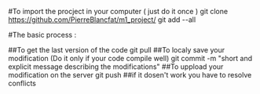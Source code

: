 

#To import the procject in your computer ( just do it once ) git clone https://github.com/PierreBlancfat/m1_project/ git add --all

#The basic process :

##To get the last version of the code git pull ##To localy save your modification (Do it only if your code compile well) git commit -m "short and explicit message describing the modifications" ##To uppload your modification on the server git push ##if it dosen't work you have to resolve conflicts
